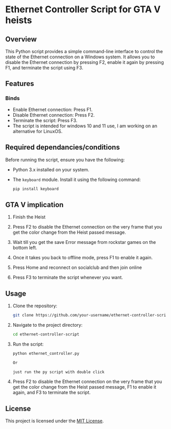 # Ethernet Controller Script for GTA V heists

## Overview

This Python script provides a simple command-line interface to control the state of the Ethernet connection on a Windows system. It allows you to disable the Ethernet connection by pressing F2, enable it again by pressing F1, and terminate the script using F3.

## Features

### Binds

- Enable Ethernet connection: Press F1.
- Disable Ethernet connection: Press F2.
- Terminate the script: Press F3.
- The script is intended for windows 10 and 11 use, I am working on an alternative for LinuxOS.
## Required dependancies/conditions

Before running the script, ensure you have the following:

- Python 3.x installed on your system.
- The `keyboard` module. Install it using the following command:
  
  ```bash
  pip install keyboard
  ```
## GTA V implication
1. Finish the Heist

2. Press F2 to disable the Ethernet connection on the very frame that you get the color change from the Heist passed message.

3. Wait till you get the save Error message from rockstar games on the bottom left.

4. Once it takes you back to offline mode, press F1 to enable it again.

5. Press Home and reconnect on socialclub and then join online

6. Press F3 to terminate the script whenever you want.

## Usage

1. Clone the repository:
   ```bash
   git clone https://github.com/your-username/ethernet-controller-script.git
   ```

2. Navigate to the project directory:
   ```bash
   cd ethernet-controller-script
   ```

3. Run the script:
   ```bash
   python ethernet_controller.py
   ```
   ```bash
   Or
   ```
   ```bash
   just run the py script with double click
   ```

4. Press F2 to disable the Ethernet connection on the very frame that you get the color change from the Heist passed message, F1 to enable it again, and F3 to terminate the script.
## License

This project is licensed under the [MIT License](LICENSE.md).